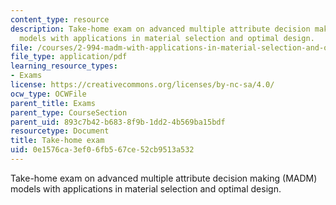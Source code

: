 ```yaml
---
content_type: resource
description: Take-home exam on advanced multiple attribute decision making (MADM)
  models with applications in material selection and optimal design.
file: /courses/2-994-madm-with-applications-in-material-selection-and-optimal-design-january-iap-2007/0e1576ca3ef06fb567ce52cb9513a532_exam.pdf
file_type: application/pdf
learning_resource_types:
- Exams
license: https://creativecommons.org/licenses/by-nc-sa/4.0/
ocw_type: OCWFile
parent_title: Exams
parent_type: CourseSection
parent_uid: 893c7b42-b683-8f9b-1dd2-4b569ba15bdf
resourcetype: Document
title: Take-home exam
uid: 0e1576ca-3ef0-6fb5-67ce-52cb9513a532
---
```

Take-home exam on advanced multiple attribute decision making (MADM) models with applications in material selection and optimal design.